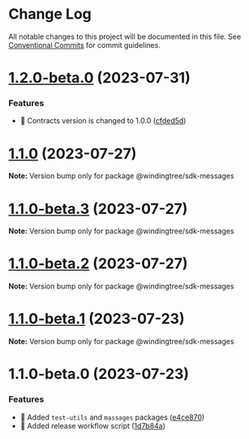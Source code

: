 # Change Log

All notable changes to this project will be documented in this file.
See [Conventional Commits](https://conventionalcommits.org) for commit guidelines.

# [1.2.0-beta.0](https://github.com/windingtree/sdk/compare/@windingtree/sdk-messages@1.1.0...@windingtree/sdk-messages@1.2.0-beta.0) (2023-07-31)


### Features

* 🎸 Contracts version is changed to 1.0.0 ([cfded5d](https://github.com/windingtree/sdk/commit/cfded5d7ade0058f62db2284474d169edf3dc273))





# [1.1.0](https://github.com/windingtree/sdk/compare/@windingtree/sdk-messages@1.1.0-beta.3...@windingtree/sdk-messages@1.1.0) (2023-07-27)

**Note:** Version bump only for package @windingtree/sdk-messages





# [1.1.0-beta.3](https://github.com/windingtree/sdk/compare/@windingtree/sdk-messages@1.1.0-beta.2...@windingtree/sdk-messages@1.1.0-beta.3) (2023-07-27)

**Note:** Version bump only for package @windingtree/sdk-messages





# [1.1.0-beta.2](https://github.com/windingtree/sdk/compare/@windingtree/sdk-messages@1.1.0-beta.1...@windingtree/sdk-messages@1.1.0-beta.2) (2023-07-27)

**Note:** Version bump only for package @windingtree/sdk-messages





# [1.1.0-beta.1](https://github.com/windingtree/sdk/compare/@windingtree/sdk-messages@1.1.0-beta.0...@windingtree/sdk-messages@1.1.0-beta.1) (2023-07-23)

**Note:** Version bump only for package @windingtree/sdk-messages

# 1.1.0-beta.0 (2023-07-23)

### Features

- 🎸 Added `test-utils` and `massages` packages ([e4ce870](https://github.com/windingtree/sdk/commit/e4ce8700bc488db01e507db543dbd85ceb89a77e))
- 🎸 Added release workflow script ([1d7b84a](https://github.com/windingtree/sdk/commit/1d7b84a3623848c449522c0bb2af2c5f114c8a0a))
